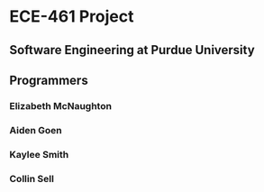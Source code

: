 # ECE-461 Project
## Software Engineering at Purdue University
##
## Programmers
### Elizabeth McNaughton
### Aiden Goen
### Kaylee Smith
### Collin Sell

